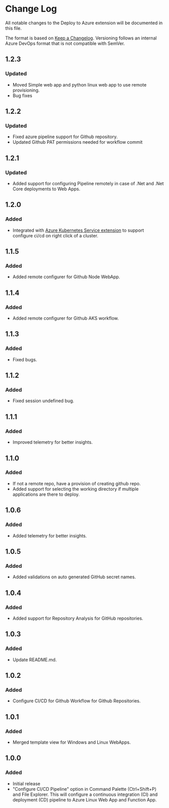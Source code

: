 # Change Log
All notable changes to the Deploy to Azure extension will be documented in this file.

The format is based on [Keep a Changelog](http://keepachangelog.com/). Versioning follows an internal Azure DevOps format that is not compatible with SemVer.

## 1.2.3
### Updated
- Moved Simple web app and python linux web app to use remote provisioning.
- Bug fixes

## 1.2.2
### Updated
- Fixed azure pipeline support for Github repository.
- Updated Github PAT permissions needed for workflow commit

## 1.2.1
### Updated
- Added support for configuring Pipeline remotely in case of .Net and .Net Core deployments to Web Apps.

## 1.2.0
### Added
- Integrated with  [Azure Kubernetes Service extension](https://marketplace.visualstudio.com/items?itemName=ms-kubernetes-tools.vscode-aks-tools) to support configure ci/cd on right click of a cluster.

## 1.1.5
### Added
- Added remote configurer for Github Node WebApp.

## 1.1.4
### Added
- Added remote configurer for Github AKS workflow.

## 1.1.3
### Added
- Fixed bugs.

## 1.1.2
### Added
- Fixed session undefined bug.

## 1.1.1
### Added
- Improved telemetry for better insights.

## 1.1.0
### Added
- If not a remote repo, have a provision of creating github repo.
- Added support for selecting the working directory if multiple applications are there to deploy.

## 1.0.6
### Added
- Added telemetry for better insights.

## 1.0.5
### Added
- Added validations on auto generated GitHub secret names.

## 1.0.4
### Added
- Added support for Repository Analysis for GitHub repositories.

## 1.0.3
### Added
- Update README.md.

## 1.0.2
### Added
- Configure CI/CD for Github Workflow for Github Repositories.

## 1.0.1
### Added
- Merged template view for Windows and Linux WebApps.


## 1.0.0
### Added
- Initial release
- "Configure CI/CD Pipeline" option in Command Palette (Ctrl+Shift+P) and File Explorer. This will configure a continuous integration (CI) and deployment (CD) pipeline to Azure Linux Web App and Function App.
